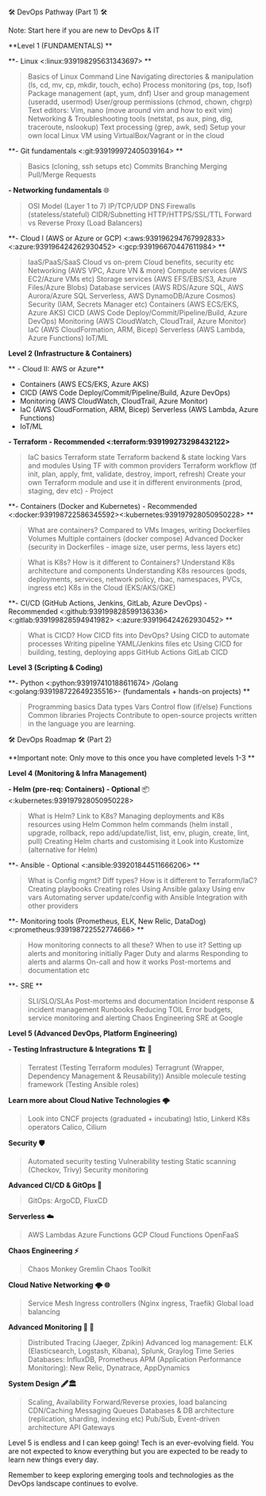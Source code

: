 🛠️ DevOps Pathway (Part 1)  🛠️ 

Note: Start here if you are new to DevOps & IT

**Level 1 (FUNDAMENTALS) **

**- Linux <:linux:939198295631343697> **
> Basics of Linux Command Line
> Navigating directories & manipulation (ls, cd, mv, cp, mkdir, touch, echo)
> Process monitoring (ps, top, lsof)
> Package management (apt, yum, dnf)
> User and group management (useradd, usermod)
> User/group permissions (chmod, chown, chgrp)
> Text editors: Vim, nano (move around vim and how to exit vim)
> Networking & Troubleshooting tools (netstat, ps aux, ping, dig, traceroute, nslookup)
> Text processing (grep, awk, sed)
> Setup your own local Linux VM using VirtualBox/Vagrant or in the cloud

**- Git fundamentals <:git:939199972405039164> **
> Basics (cloning, ssh setups etc)
> Commits
> Branching
> Merging
> Pull/Merge Requests

 **- Networking fundamentals**  🌐 
> OSI Model (Layer 1 to 7)
> IP/TCP/UDP
> DNS
> Firewalls (stateless/stateful)
> CIDR/Subnetting
> HTTP/HTTPS/SSL/TTL
> Forward vs Reverse Proxy (Load Balancers)

 **- Cloud I (AWS or Azure or GCP) <:aws:939196294767992833> <:azure:939196424262930452> <:gcp:939196670447611984> **
> IaaS/PaaS/SaaS
> Cloud vs on-prem
> Cloud benefits, security etc
> Networking (AWS VPC, Azure VN & more)
> Compute services (AWS EC2/Azure VMs etc)
> Storage services (AWS EFS/EBS/S3, Azure Files/Azure Blobs)
> Database services (AWS RDS/Azure SQL, AWS Aurora/Azure SQL Serverless, AWS DynamoDB/Azure Cosmos)
> Security (IAM, Secrets Manager etc)
> Containers (AWS ECS/EKS, Azure AKS)
> CICD (AWS Code Deploy/Commit/Pipeline/Build, Azure DevOps)
> Monitoring (AWS CloudWatch, CloudTrail, Azure Monitor)
> IaC (AWS CloudFormation, ARM, Bicep)
> Serverless (AWS Lambda, Azure Functions)
> IoT/ML

**Level 2 (Infrastructure & Containers)**

** - Cloud II: AWS or Azure**

  - Containers (AWS ECS/EKS, Azure AKS)
  - CICD (AWS Code Deploy/Commit/Pipeline/Build, Azure DevOps)
  - Monitoring (AWS CloudWatch, CloudTrail, Azure Monitor)
  - IaC (AWS CloudFormation, ARM, Bicep) Serverless (AWS Lambda, Azure Functions)
  - IoT/ML

**- Terraform - Recommended <:terraform:939199273298432122>**
> IaC basics
> Terraform state
> Terraform backend & state locking
> Vars and modules
> Using TF with common providers
> Terraform workflow (tf init, plan, apply, fmt, validate, destroy, import, refresh)
> Create your own Terraform module and use it in different environments (prod, staging, dev etc) - Project

**- Containers (Docker and Kubernetes) - Recommended <:docker:939198722586345592><:kubernetes:939197928050950228>  **
> What are containers? Compared to VMs
> Images, writing Dockerfiles
> Volumes
> Multiple containers (docker compose)
> Advanced Docker (security in Dockerfiles - image size, user perms,  less layers etc)

> What is K8s? How is it different to Containers? 
> Understand K8s architecture and components
> Understanding K8s resources (pods, deployments, services, network policy, rbac, namespaces, PVCs, ingress etc)
> K8s in the Cloud (EKS/AKS/GKE)

**- CI/CD (GitHub Actions, Jenkins, GitLab, Azure DevOps) - Recommended <:github:939199828599136336> <:gitlab:939199828594941982> <:azure:939196424262930452> **
> What is CICD? How CICD fits into DevOps?
> Using CICD to automate processes
> Writing pipeline YAML/Jenkins files etc
> Using CICD for building, testing, deploying apps
> GitHub Actions
> GitLab CICD

**Level 3 (Scripting & Coding)**

**- Python <:python:939197410188611674> /Golang <:golang:939198722649235516>-  (fundamentals + hands-on projects) **
> Programming basics
> Data types
> Vars
> Control flow (if/else)
> Functions
> Common libraries
> Projects
> Contribute to open-source projects written in the language you are learning.

🛠️ DevOps Roadmap 🛠️ (Part 2)

**Important note: Only move to this once you have completed levels 1-3 **

**Level 4 (Monitoring & Infra Management)**

**- Helm (pre-req: Containers) - Optional** 📦 <:kubernetes:939197928050950228> 
> What is Helm? Link to K8s? 
> Managing deployments and K8s resources using Helm
> Common helm commands (helm install , upgrade, rollback, repo add/update/list, list, env, plugin, create, lint, pull)
> Creating Helm charts and customising it
> Look into Kustomize (alternative for Helm)

**- Ansible  - Optional <:ansible:939201844511666206> **
> What is Config mgmt? Diff types? How is it different to Terraform/IaC?
> Creating playbooks
> Creating roles
> Using Ansible galaxy
> Using env vars
> Automating server update/config with Ansible
> Integration with other providers

**- Monitoring tools (Prometheus, ELK, New Relic, DataDog)  <:prometheus:939198722552774666> **
> How monitoring connects to all these?
> When to use it?
> Setting up alerts and monitoring initially
> Pager Duty and alarms
> Responding to alerts and alarms
> On-call and how it works
> Post-mortems and documentation etc

**- SRE  **
> SLI/SLO/SLAs
> Post-mortems and documentation
> Incident response & incident management
> Runbooks
> Reducing TOIL
> Error budgets, service monitoring and alerting
> Chaos Engineering
> SRE at Google

**Level 5 (Advanced DevOps, Platform Engineering)**

**- Testing Infrastructure & Integrations  🏗️ 🧪**

> Terratest (Testing Terraform modules)
> Terragrunt (Wrapper, Dependency Management & Reusability))
> Ansible molecule testing framework (Testing Ansible roles)

**Learn more about Cloud Native Technologies 🌩️**

> Look into CNCF projects (graduated + incubating)
> Istio, Linkerd
> K8s operators
> Calico, Cilium

**Security 🛡️**

> Automated security testing
> Vulnerability testing
> Static scanning (Checkov, Trivy)
> Security monitoring

**Advanced CI/CD & GitOps 🔄**
> GitOps: ArgoCD, FluxCD

**Serverless ☁️**
> AWS Lambdas
> Azure Functions
> GCP Cloud Functions
> OpenFaaS

**Chaos Engineering ⚡️**

> Chaos Monkey
> Gremlin
> Chaos Toolkit

**Cloud Native Networking 🌩️ 🌐**

> Service Mesh
> Ingress controllers (Nginx ingress, Traefik)
> Global load balancing

**Advanced Monitoring 👀 👀**
> Distributed Tracing (Jaeger, Zpikin)
> Advanced log management: ELK (Elasticsearch, Logstash, Kibana), Splunk, Graylog
> Time Series Databases: InfluxDB, Prometheus
> APM (Application Performance Monitoring): New Relic, Dynatrace, AppDynamics

**System Design 🖋️🏛️**

> Scaling, Availability
> Forward/Reverse proxies, load balancing
> CDN/Caching
> Messaging Queues
> Databases & DB architecture (replication, sharding, indexing etc)
> Pub/Sub, Event-driven architecture
> API Gateways

Level 5 is endless and I can keep going! Tech is an ever-evolving field. You are not expected to know everything but you are expected to be ready to learn new things every day.

Remember to keep exploring emerging tools and technologies as the DevOps landscape continues to evolve.
